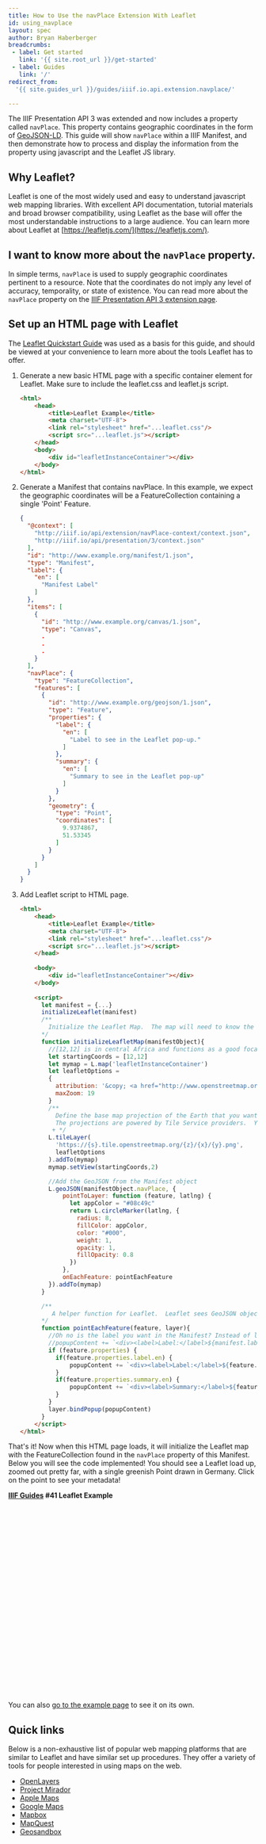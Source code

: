 ```yaml
---
title: How to Use the navPlace Extension With Leaflet
id: using_navplace
layout: spec
author: Bryan Haberberger
breadcrumbs:
 - label: Get started
   link: '{{ site.root_url }}/get-started'
 - label: Guides
   link: '/'
redirect_from:
  '{{ site.guides_url }}/guides/iiif.io.api.extension.navplace/'

---
```


The IIIF Presentation API 3 was extended and now includes a property called `navPlace`. This property contains geographic coordinates in the form of [GeoJSON-LD](https://geojson.org/geojson-ld/). This guide will show `navPlace` within a IIIF Manifest, and then demonstrate how to process and display the information from the property using javascript and the Leaflet JS library.  

## Why Leaflet?
Leaflet is one of the most widely used and easy to understand javascript web mapping libraries. With excellent API documentation, tutorial materials and broad browser compatibility, using Leaflet as the base will offer the most understandable instructions to a large audience. You can learn more about Leaflet at [https://leafletjs.com/](https://leafletjs.com/).

## I want to know more about the `navPlace` property.
In simple terms, `navPlace` is used to supply geographic coordinates pertinent to a resource. Note that the coordinates do not imply any level of accuracy, temporality, or state of existence. You can read more about the `navPlace` property on the [IIIF Presentation API 3 extension page](https://iiif.io/api/extension/navplace/).

## Set up an HTML page with Leaflet
The [Leaflet Quickstart Guide](https://leafletjs.com/examples/quick-start/) was used as a basis for this guide, and should be viewed at your convenience to learn more about the tools Leaflet has to offer.

1. Generate a new basic HTML page with a specific container element for Leaflet.  Make sure to include the leaflet.css and leaflet.js script.

    ```html
    <html>
        <head>
            <title>Leaflet Example</title>
            <meta charset="UTF-8">
            <link rel="stylesheet" href="...leaflet.css"/>
            <script src="...leaflet.js"></script>
        </head>
        <body>
            <div id="leafletInstanceContainer"></div>
        </body>
    </html>
    ```

2. Generate a Manifest that contains navPlace.  In this example, we expect the geographic coordinates will be a FeatureCollection containing a single 'Point' Feature.  

    ```json
    {
      "@context": [
        "http://iiif.io/api/extension/navPlace-context/context.json",
        "http://iiif.io/api/presentation/3/context.json"
      ],
      "id": "http://www.example.org/manifest/1.json",
      "type": "Manifest",
      "label": {
        "en": [
          "Manifest Label"
        ]
      },
      "items": [
        {
          "id": "http://www.example.org/canvas/1.json",
          "type": "Canvas",
          .
          .
          .
        }
      ],
      "navPlace": {
        "type": "FeatureCollection",
        "features": [
          {
            "id": "http://www.example.org/geojson/1.json",
            "type": "Feature",
            "properties": {
              "label": {
                "en": [
                  "Label to see in the Leaflet pop-up."
                ]
              },
              "summary": {
                "en": [
                  "Summary to see in the Leaflet pop-up"
                ]
              }
            },
            "geometry": {
              "type": "Point",
              "coordinates": [
                9.9374867,
                51.53345
              ]
            }
          }
        ]
      }
    }
    ```

3. Add Leaflet script to HTML page.
 
    ```html
    <html>
        <head>
            <title>Leaflet Example</title>
            <meta charset="UTF-8">
            <link rel="stylesheet" href="...leaflet.css"/>
            <script src="...leaflet.js"></script>
        </head>
        
        <body>
            <div id="leafletInstanceContainer"></div>
        </body>
        
        <script>
          let manifest = {...}
          initializeLeaflet(manifest)
          /**
            Initialize the Leaflet Map.  The map will need to know the GeoJSON from navPlace to draw it. For example purposes, this function assumes you are passing in the resolved manifest object as a parameter.
          */
          function initializeLeafletMap(manifestObject){
            //[12,12] is in central Africa and functions as a good focal point when Leaflet initializes zoomed out.
            let startingCoords = [12,12]
            let mymap = L.map('leafletInstanceContainer')
            let leafletOptions = 
            {
              attribution: '&copy; <a href="http://www.openstreetmap.org/copyright">OpenStreetMap</a> contributors',
              maxZoom: 19
            }
            /**
              Define the base map projection of the Earth that you want (satellite, elevation, infrared, etc.)
              The projections are powered by Tile Service providers.  You can find examples at http://leaflet-extras.github.io/leaflet-providers/preview/
             + */
            L.tileLayer(
              'https://{s}.tile.openstreetmap.org/{z}/{x}/{y}.png', 
              leafletOptions
            ).addTo(mymap)
            mymap.setView(startingCoords,2)
    
            //Add the GeoJSON from the Manifest object
            L.geoJSON(manifestObject.navPlace, {
                pointToLayer: function (feature, latlng) {
                  let appColor = "#08c49c"
                  return L.circleMarker(latlng, {
                    radius: 8,
                    fillColor: appColor,
                    color: "#000",
                    weight: 1,
                    opacity: 1,
                    fillOpacity: 0.8
                  })
                },
                onEachFeature: pointEachFeature
            }).addTo(mymap)
          }
    
          /**
             A helper function for Leaflet.  Leaflet sees GeoJSON objects as "features".  This function says what to do with each feature when adding the feature to the map.  Here is where you detect what metadata appears in the pop-ups.  For our purposes, we assume the metadata you want to show is in the GeoJSON 'properties' property.  Our 'label' and 'summary' will be formatted as language maps, since they are most likely coming directly from a IIIF resource type and IIIF Presentation API 3 requires 'label' and 'summary' to be formatted as a language map.
          */
          function pointEachFeature(feature, layer){
            //Oh no is the label you want in the Manifest? Instead of looking in the feature, look in the Manifest like... 
            //popupContent += `<div><label>Label:</label>${manifest.label.en}</div>`
            if (feature.properties) {
              if(feature.properties.label.en) {
                  popupContent += `<div><label>Label:</label>${feature.properties.label.en}</div>`
              }
              if(feature.properties.summary.en) {
                  popupContent += `<div><label>Summary:</label>${feature.properties.summary.en}</div>`
              }
            }
            layer.bindPopup(popupContent)
          }
        </script>
    </html>
    ```

That's it!  Now when this HTML page loads, it will initialize the Leaflet map with the FeatureCollection found in the `navPlace` property of this Manifest.  Below you will see the code implemented! You should see a Leaflet load up, zoomed out pretty far, with a single greenish Point drawn in Germany. Click on the point to see your metadata!

<link rel="stylesheet" href="https://unpkg.com/leaflet@1.7.1/dist/leaflet.css"
integrity="sha512-xodZBNTC5n17Xt2atTPuE1HxjVMSvLVW9ocqUKLsCC5CXdbqCmblAshOMAS6/keqq/sMZMZ19scR4PsZChSR7A=="
crossorigin=""/>
<script src="https://unpkg.com/leaflet@1.7.1/dist/leaflet.js"
integrity="sha512-XQoYMqMTK8LvdxXYG3nZ448hOEQiglfqkJs1NOQV44cWnUrBc8PkAOcXy20w0vlaXaVUearIOBhiXZ5V3ynxwA=="
crossorigin=""></script>
<div style="font-weight: bold;">
    <a href="https://guides.iiif.io/">IIIF Guides</a> #41 Leaflet Example
</div>
<div id="leafletInstanceContainer" style="height:28em; max-width:68em;"></div>
<script>
  //A crude and quickly made Manifest with an empty Canvas.
  let manifestObj = {
    "@context": [
      "http://iiif.io/api/extension/navPlace-context/context.json",
      "http://iiif.io/api/presentation/3/context.json"
    ],
    "id": "http://www.example.org/manifest/1.json",
    "type": "Manifest",
    "label": {
      "en": [
        "Manifest Label"
      ]
    },
    "items": [
      {
        "id": "http://www.example.org/canvas/1.json",
        "type": "Canvas",
        "label": {
        "en": [
          "Canvas Label"
        ]
      }
      }
    ],
    "navPlace": {
      "type": "FeatureCollection",
      "features": [
        {
          "id": "http://www.example.org/geojson/1.json",
          "type": "Feature",
          "properties": {
            "label": {
              "en": [
                "Label to see in the Leaflet pop-up."
              ]
            },
            "summary": {
              "en": [
                "Summary to see in the Leaflet pop-up"
              ]
            }
          },
          "geometry": {
            "type": "Point",
            "coordinates": [
              9.9374867,
              51.53345
            ]
          }
        }
      ]
    }
  }
  initializeLeafletMap(manifestObj)

  function initializeLeafletMap(manifestObject){
    let startingCoords = [12,12]
    let mymap = L.map('leafletInstanceContainer') 
    L.tileLayer(
      'https://{s}.tile.openstreetmap.org/{z}/{x}/{y}.png', {
        attribution: '&copy; <a href="http://www.openstreetmap.org/copyright">OpenStreetMap</a> contributors',
        maxZoom: 19,
        worldCopyJump: true,
        retina: '@2x',
        detectRetina: false
      }
    ).addTo(mymap)
    mymap.setView(startingCoords,2)

    //Add the GeoJSON from the Manifest object (manifestObject["navPlace"])
    L.geoJSON(manifestObject.navPlace, {
        pointToLayer: function (feature, latlng) {
          let appColor = "#08c49c"
          return L.circleMarker(latlng, {
              radius: 8,
              fillColor: appColor,
              color: "#000",
              weight: 1,
              opacity: 1,
              fillOpacity: 0.8
          })
        },
        onEachFeature: pointEachFeature
    }).addTo(mymap)
  }

  function pointEachFeature(feature, layer){
    let popupContent = ``
     if (feature.properties) {
        if(feature.properties.label.en) {
            popupContent += `<div><label>Label:</label>${feature.properties.label.en}</div>`
        }
        if(feature.properties.summary.en) {
            popupContent += `<div><label>Summary:</label>${feature.properties.summary.en}</div>`
        }
    }
    layer.bindPopup(popupContent)
  }
</script>

You can also [go to the example page](example.html) to see it on its own.

## Quick links
Below is a non-exhaustive list of popular web mapping platforms that are similar to Leaflet and have similar set up procedures. They offer a variety of tools for people interested in using maps on the web.  
 * [OpenLayers](https://openlayers.org/)
 * [Project Mirador](https://projectmirador.org/)
 * [Apple Maps](https://www.apple.com/maps/)
 * [Google Maps](https://www.google.com)
 * [Mapbox](https://www.mapbox.com/)
 * [MapQuest](https://www.mapquest.com/)
 * [Geosandbox](https://joeyklee.github.io/geosandbox/)
